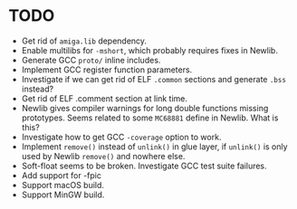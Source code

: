 # TODO

* Get rid of `amiga.lib` dependency.
* Enable multilibs for `-mshort`, which probably requires fixes in Newlib.
* Generate GCC `proto/` inline includes.
* Implement GCC register function parameters.
* Investigate if we can get rid of ELF `.common` sections and generate `.bss`
  instead?
* Get rid of ELF .comment section at link time.
* Newlib gives compiler warnings for long double functions missing prototypes.
  Seems related to some `MC68881` define in Newlib. What is this?
* Investigate how to get GCC `-coverage` option to work.
* Implement `remove()` instead of `unlink()` in glue layer, if `unlink()` is
  only used by Newlib `remove()` and nowhere else.
* Soft-float seems to be broken. Investigate GCC test suite failures.
* Add support for -fpic
* Support macOS build.
* Support MinGW build.


